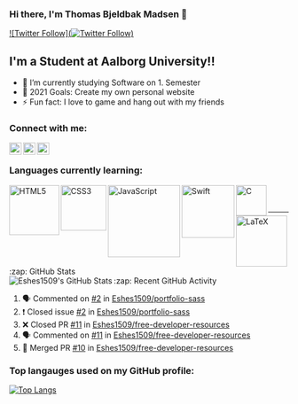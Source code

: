 ### Hi there, I'm Thomas Bjeldbak Madsen 👋

[![Twitter Follow](![Twitter Follow](https://img.shields.io/twitter/follow/ThomasBjeldbakM?color=1DA1F2&logo=Twitter&style=for-the-badge))](https://twitter.com/ThomasBjeldbakM)

## I'm a Student at Aalborg University!!

- 🌱 I’m currently studying Software on 1. Semester
- 🥅 2021 Goals: Create my own personal website
- ⚡ Fun fact: I love to game and hang out with my friends

### Connect with me:

[<img align="left" alt="codeSTACKr | Twitter" width="22px" src="https://cdn.jsdelivr.net/npm/simple-icons@v3/icons/twitter.svg" />][twitter]
[<img align="left" alt="codeSTACKr | LinkedIn" width="22px" src="https://cdn.jsdelivr.net/npm/simple-icons@v3/icons/linkedin.svg" />][linkedin]
[<img align="left" alt="codeSTACKr | Instagram" width="22px" src="https://cdn.jsdelivr.net/npm/simple-icons@v3/icons/instagram.svg" />][instagram]

<br />

### Languages currently learning:

<img align="left" alt="HTML5" width="90px" src="https://img.shields.io/badge/html5-%23E34F26.svg?style=for-the-badge&logo=html5&logoColor=white" />
<img align="left" alt="CSS3" width="82px" src="https://img.shields.io/badge/css3-%231572B6.svg?style=for-the-badge&logo=css3&logoColor=white" />
<img align="left" alt="JavaScript" width="130px" src="https://img.shields.io/badge/javascript-%23323330.svg?style=for-the-badge&logo=javascript&logoColor=%23F7DF1E" />
<img align="left" alt="Swift" width="95px" src="https://img.shields.io/badge/swift-F54A2A?style=for-the-badge&logo=swift&logoColor=white" />
<img align="left" alt="C" width="55px" src="https://img.shields.io/badge/c-%2300599C.svg?style=for-the-badge&logo=c&logoColor=white" />
<img align="left" alt="LaTeX" width="92px" src="https://img.shields.io/badge/latex-%23008080.svg?style=for-the-badge&logo=latex&logoColor=white" />

<br />
<br />

---

<summary>:zap: GitHub Stats</summary>

<img align="left" alt="Eshes1509's GitHub Stats" src="https://github-readme-stats.vercel.app/api?username=Eshes1509&show_icons=true&hide_border=true" />

  <summary>:zap: Recent GitHub Activity</summary>
  
<!--START_SECTION:activity-->
1. 🗣 Commented on [#2](https://github.com/Eshes1509/portfolio-sass/issues/2) in [Eshes1509/portfolio-sass](https://github.com/Eshes1509/portfolio-sass)
2. ❗️ Closed issue [#2](https://github.com/Eshes1509/portfolio-sass/issues/2) in [Eshes1509/portfolio-sass](https://github.com/Eshes1509/portfolio-sass)
3. ❌ Closed PR [#11](https://github.com/Eshes1509/free-developer-resources/pull/11) in [Eshes1509/free-developer-resources](https://github.com/Eshes1509/free-developer-resources)
4. 🗣 Commented on [#11](https://github.com/Eshes1509/free-developer-resources/issues/11) in [Eshes1509/free-developer-resources](https://github.com/Eshes1509/free-developer-resources)
5. 🎉 Merged PR [#10](https://github.com/Eshes1509/free-developer-resources/pull/10) in [Eshes1509/free-developer-resources](https://github.com/Eshes1509/free-developer-resources)
<!--END_SECTION:activity-->

### Top langauges used on my GitHub profile:

[![Top Langs](https://github-readme-stats.vercel.app/api/top-langs/?username=eshes1509)](https://github.com/eshes1509/github-readme-stats)

[twitter]: https://twitter.com/ThomasBjeldbakM
[instagram]: https://www.instagram.com/eshes1509/
[linkedin]: www.linkedin.com/in/thomasbjeldbakmadsen